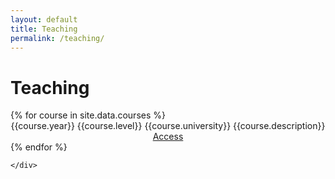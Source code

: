 ```yaml
---
layout: default
title: Teaching
permalink: /teaching/
---
```



<div class="row" id="blog-posts-container">
    <div class="col-lg-11 offset-md-1">
        <div class="card">
            <h1 class="card-title"> Teaching </h1>
            {% for course in site.data.courses %}
            <div class="row" style="text-align: center">
                <div class="card">
                    <div class="col-lg-2" style="display: inline-block">
                        {{course.year}}
                    </div>
                    <div class="col-lg-3" style="display: inline-block">
                        {{course.level}}
                    </div>
                    <div class="col-lg-3" style="display: inline-block">
                        {{course.university}}
                    </div>
                    <div class="col-lg-3" style="display: inline-block">
                        {{course.description}}                 
                    </div>
                    <div class="col-lg-1" style="display: inline-block">
                        <a href='{{course.url}}' rel="noopener noreferrer" target=_blank class="btn btn-dark btn-lg">Access</a>                        
                    </div>
                </div>
            </div>
            {% endfor %}
        </div>
        
    </div>
</div>
